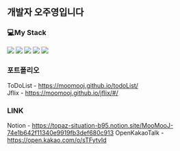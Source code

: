 ##  개발자 오주영입니다


### 💻My Stack
<img src="https://img.shields.io/badge/Node.js-339933?style=flat-square&logo=Node.js&logoColor=white"/> <img src="https://img.shields.io/badge/React-61DAFB?style=flat-square&logo=React&logoColor=black"/> <img src="https://img.shields.io/badge/JavaScript-F7DF1E?style=flat-square&logo=JavaScript&logoColor=black"/> <img src="https://img.shields.io/badge/Redux-764ABC?style=flat-square&logo=Redux&logoColor=white"/> <img src="https://img.shields.io/badge/TypeScript-3178C6?style=flat-square&logo=TypeScript&logoColor=white"/>



### 포트폴리오
ToDoList - https://moomooj.github.io/todoList/ <br>
Jflix - https://moomooj.github.io/jflix/#/


### LINK 
Notion - https://topaz-situation-b95.notion.site/MooMooJ-74e1b642f11340e9919fb3def680c913
OpenKakaoTalk - https://open.kakao.com/o/sTFytvId

